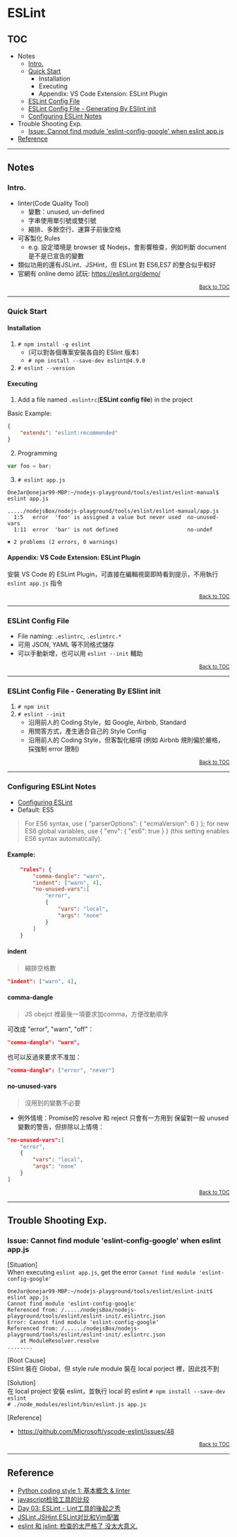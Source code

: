 # ESLint

<a name="toc"></a>

## TOC
* Notes
    * [Intro.](#intro)
    * [Quick Start](#quick-start)
        * Installation
        * Executing
        * Appendix: VS Code Extension: ESLint Plugin
    * [ESLint Config File](#eslint-config)
    * [ESLint Config File - Generating By ESlint init](#eslint-config-int)
    * [Configuring ESLint Notes](#eslint-config-note)
* Trouble Shooting Exp.
    * [Issue: Cannot find module 'eslint-config-google' when eslint app.js](#issue-not-found-style)
* [Reference](#reference)
    

----

## Notes

<a name="intro"></a>

### Intro.

* linter(Code Quality Tool)
    * 變數：unused, un-defined
    * 字串使用單引號或雙引號
    * 縮排、多餘空行、運算子前後空格
* 可客製化 Rules
    * e.g. 設定環境是 browser 或 Nodejs，會影響檢查，例如判斷 document 是不是已宣告的變數
* 類似功用的還有JSLint、JSHint，但 ESLint 對 ES6,ES7 的整合似乎較好
* 官網有 online demo 試玩: https://eslint.org/demo/

<div style="text-align:right; font-size: smaller;"><a href="#toc">Back to TOC</a></div>

----

<a name="quick-start"></a>

### Quick Start

#### Installation

1. `# npm install -g eslint`
    * (可以對各個專案安裝各自的 ESlint 版本)
    * `# npm install --save-dev eslint@4.9.0`
2. `# eslint --version`


#### Executing

1. Add a file named `.eslintrc`(**ESLint config file**) in the project

Basic Example:
````json
{
    "extends": "eslint:recommended"
}
````

2. Programming
````js
var foo = bar;
````

3. `# eslint app.js`
````
OneJar@onejar99-MBP:~/nodejs-playground/tools/eslint/eslint-manual$ eslint app.js

...../nodejsBox/nodejs-playground/tools/eslint/eslint-manual/app.js
  1:5   error  'foo' is assigned a value but never used  no-unused-vars
  1:11  error  'bar' is not defined                      no-undef

✖ 2 problems (2 errors, 0 warnings)
````


#### Appendix: VS Code Extension: ESLint Plugin

安裝 VS Code 的 ESLint Plugin，可直接在編輯視窗即時看到提示，不用執行 `eslint app.js` 指令


<div style="text-align:right; font-size: smaller;"><a href="#toc">Back to TOC</a></div>

----

<a name="eslint-config"></a>

### ESLint Config File

* File naming: `.eslintrc`,  `.eslintrc.*`
* 可用 JSON, YAML 等不同格式儲存
* 可以手動新增，也可以用 `eslint --init` 輔助

<div style="text-align:right; font-size: smaller;"><a href="#toc">Back to TOC</a></div>

----

<a name="eslint-config-int"></a>

### ESLint Config File - Generating By ESlint init

1. `# npm init`
2. `# eslint --init`
    * 沿用前人的 Coding Style，如 Google, Airbnb, Standard
    * 用問答方式，產生適合自己的 Style Config
    * 沿用前人的 Coding Style，但客製化細項 (例如 Airbnb 規則偏於嚴格，採強制 error 限制)

<div style="text-align:right; font-size: smaller;"><a href="#toc">Back to TOC</a></div>

----

<a name="eslint-config-note"></a>

### Configuring ESLint Notes

* [Configuring ESLint](https://eslint.org/docs/user-guide/configuring)
* Default: ES5

> For ES6 syntax, use { "parserOptions": { "ecmaVersion": 6 } }; for new ES6 global variables, use { "env": { "es6": true } } (this setting enables ES6 syntax automatically). 

#### Example:
````json
    "rules": {
        "comma-dangle": "warn", 
        "indent": ["warn", 4],
        "no-unused-vars":[
            "error",
            {
                "vars": "local",
                "args": "none"
            }
        ]
    }
````

#### indent
> 縮排空格數
````json
"indent": ["warn", 4],
````

#### comma-dangle
> JS obejct 裡最後一項要求加comma，方便改動順序

可改成 "error", "warn", "off"：
````json
"comma-dangle": "warn", 
````

也可以反過來要求不准加：
````json
"comma-dangle": ["error", "never"]
````

#### no-unused-vars
> 沒用到的變數不必要

* 例外情境：Promise的 resolve 和 reject 只會有一方用到
保留對一般 unused 變數的警告，但排除以上情境：
````json
"no-unused-vars":[
    "error",
    {
        "vars": "local",
        "args": "none"
    }
]
````

<div style="text-align:right; font-size: smaller;"><a href="#toc">Back to TOC</a></div>

----

## Trouble Shooting Exp.

<a name="issue-not-found-style"></a>

### Issue: Cannot find module 'eslint-config-google' when eslint app.js

[Situation]  
When executing `eslint app.js`, get the error `Cannot find module 'eslint-config-google'`

````
OneJar@onejar99-MBP:~/nodejs-playground/tools/eslint/eslint-init$ eslint app.js
Cannot find module 'eslint-config-google'
Referenced from: /...../nodejsBox/nodejs-playground/tools/eslint/eslint-init/.eslintrc.json
Error: Cannot find module 'eslint-config-google'
Referenced from: /....../nodejsBox/nodejs-playground/tools/eslint/eslint-init/.eslintrc.json
    at ModuleResolver.resolve 
........
````

[Root Cause]  
ESlint 裝在 Global，但 style rule module 裝在 local porject 裡，因此找不到

[Solution]  
在 local project 安裝 eslint，並執行 local 的 eslint
`# npm install --save-dev eslint`  
`# ./node_modules/eslint/bin/eslint.js app.js`

[Reference]
* https://github.com/Microsoft/vscode-eslint/issues/48


<div style="text-align:right; font-size: smaller;"><a href="#toc">Back to TOC</a></div>

----

<a name="reference"></a>

## Reference
* [Python coding style 1: 基本概念 & linter](https://ianliniblog.wordpress.com/2017/05/03/python-coding-style-1-基本概念-linter/)
* [javascript检验工具的比较](http://zhenhua-lee.github.io/tools/linter.html)
* [Day 03: ESLint - Lint工具的後起之秀](https://ithelp.ithome.com.tw/articles/10184924)
* [JSLint,JSHint,ESLint对比和Vim配置](http://moelove.info/2015/11/28/JSLint-JSHint-ESLint%E5%AF%B9%E6%AF%94%E5%92%8CVim%E9%85%8D%E7%BD%AE/)
* [eslint 和 jslint: 检查的太严格了,没太大意义.]( http://siwei.me/blog/posts/eslint-jslint)
